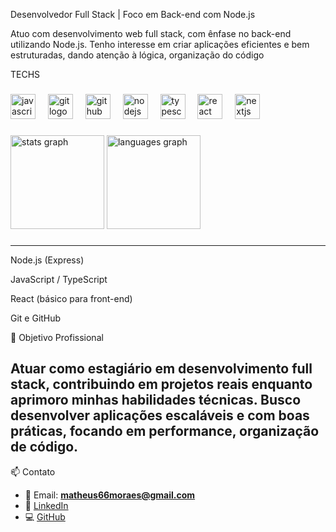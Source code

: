Desenvolvedor Full Stack | Foco em Back-end com Node.js

Atuo com desenvolvimento web full stack, com ênfase no back-end utilizando Node.js. Tenho interesse em criar aplicações eficientes e bem estruturadas, dando atenção à lógica, organização do código 
<p align="left">TECHS</p>

###

<div align="left">
  <img src="https://cdn.jsdelivr.net/gh/devicons/devicon/icons/javascript/javascript-original.svg" height="40" alt="javascript logo"  />
  <img width="12" />
  <img src="https://cdn.jsdelivr.net/gh/devicons/devicon/icons/git/git-original.svg" height="40" alt="git logo"  />
  <img width="12" />
  <img src="https://skillicons.dev/icons?i=github" height="40" alt="github logo"  />
  <img width="12" />
  <img src="https://cdn.simpleicons.org/nodedotjs/339933" height="40" alt="nodejs logo"  />
  <img width="12" />
  <img src="https://cdn.jsdelivr.net/gh/devicons/devicon/icons/typescript/typescript-original.svg" height="40" alt="typescript logo"  />
  <img width="12" />
  <img src="https://cdn.jsdelivr.net/gh/devicons/devicon/icons/react/react-original.svg" height="40" alt="react logo"  />
  <img width="12" />
  <img src="https://cdn.jsdelivr.net/gh/devicons/devicon/icons/nextjs/nextjs-original.svg" height="40" alt="nextjs logo"  />
</div>

###

<div align="left">
  <img src="https://github-readme-stats.vercel.app/api?username=Matheus79Moraes&hide_title=false&hide_rank=false&show_icons=true&include_all_commits=true&count_private=true&disable_animations=false&theme=dracula&locale=en&hide_border=false&order=1" height="150" alt="stats graph"  />
  <img src="https://github-readme-stats.vercel.app/api/top-langs?username=Matheus79Moraes&locale=pt-br&hide_title=false&layout=compact&card_width=320&langs_count=5&theme=tokyonight&hide_border=false&order=2" height="150" alt="languages graph"  />
</div>

###

---
Node.js (Express)

JavaScript / TypeScript

React (básico para front-end)

Git e GitHub

🎯 Objetivo Profissional

Atuar como estagiário em desenvolvimento full stack, contribuindo em projetos reais enquanto aprimoro minhas habilidades técnicas. Busco desenvolver aplicações escaláveis e com boas práticas, focando em performance, organização de código.
---

📫 Contato

- 📧 Email: **matheus66moraes@gmail.com**
- 💼 [LinkedIn](https://www.linkedin.com/in/matheusmoraes66/)
- 💻 [GitHub](https://github.com/Matheus79Moraes)


